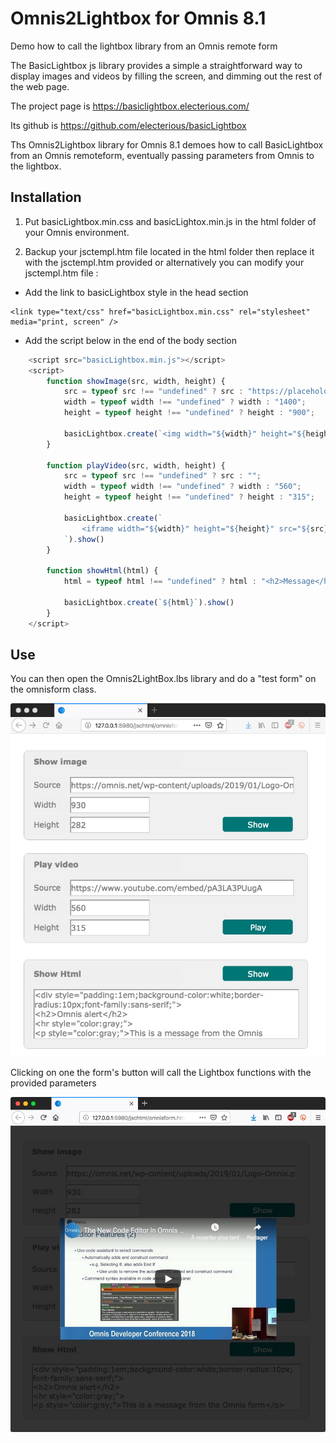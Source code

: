 # Omnis2Lightbox for Omnis 8.1
Demo how to call the lightbox library from an Omnis remote form

The BasicLightbox js library provides a simple a straightforward way to display images and videos by filling the screen, and dimming out the rest of the web page. 

The project page is https://basiclightbox.electerious.com/

Its github is https://github.com/electerious/basicLightbox

Ths Omnis2Lightbox library for Omnis 8.1 demoes how to call BasicLightbox from an Omnis remoteform, eventually passing parameters from Omnis to the lightbox.



## Installation

1. Put basicLightbox.min.css and basicLightox.min.js in the html folder of your Omnis environment.

2. Backup your jsctempl.htm file located in the html folder then replace it with the jsctempl.htm provided or alternatively you can modify your jsctempl.htm file :

- Add the link to basicLightbox style in the head section

~~~~
<link type="text/css" href="basicLightbox.min.css" rel="stylesheet" media="print, screen" />
~~~~ 

- Add the script below in the end of the body section 

~~~~javascript 
    <script src="basicLightbox.min.js"></script>
    <script>
        function showImage(src, width, height) {
            src = typeof src !== "undefined" ? src : "https://placehold.it/1400x900";
            width = typeof width !== "undefined" ? width : "1400";
            height = typeof height !== "undefined" ? height : "900";

            basicLightbox.create(`<img width="${width}" height="${height}" src="${src}">`).show()
        }

        function playVideo(src, width, height) {
            src = typeof src !== "undefined" ? src : "";
            width = typeof width !== "undefined" ? width : "560";
            height = typeof height !== "undefined" ? height : "315";

            basicLightbox.create(`
                <iframe width="${width}" height="${height}" src="${src}" frameborder="0" allowfullscreen></iframe>
            `).show()
        }

        function showHtml(html) {
            html = typeof html !== "undefined" ? html : "<h2>Message</h2>";

            basicLightbox.create(`${html}`).show()
        }
    </script>
~~~~



## Use

You can then open the Omnis2LightBox.lbs library and do a "test form" on the omnisform class.

![Omnis Form](Omnis2LightboxForm.jpeg)


Clicking on one the form's button will call the Lightbox functions with the provided parameters

![Video on top of Omnis Form](Omnis2LightboxForm2Video.jpeg)







    

